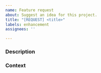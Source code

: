 ```yaml
---
name: Feature request
about: Suggest an idea for this project.
title: "[REQUEST] <title>"
labels: enhancement
assignees: ''

---
```


### Description
<!-- Describe your request. -->

### Context
<!-- What is the motivation for this request? -->
